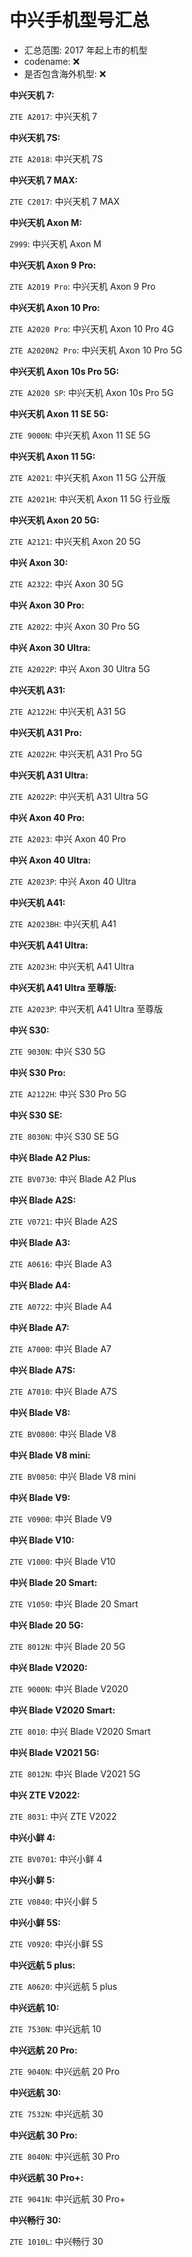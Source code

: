 # 中兴手机型号汇总

- 汇总范围: 2017 年起上市的机型
- codename: ❌
- 是否包含海外机型: ❌

**中兴天机 7:**

`ZTE A2017`: 中兴天机 7

**中兴天机 7S:**

`ZTE A2018`: 中兴天机 7S

**中兴天机 7 MAX:**

`ZTE C2017`: 中兴天机 7 MAX

**中兴天机 Axon M:**

`Z999`: 中兴天机 Axon M

**中兴天机 Axon 9 Pro:**

`ZTE A2019 Pro`: 中兴天机 Axon 9 Pro

**中兴天机 Axon 10 Pro:**

`ZTE A2020 Pro`: 中兴天机 Axon 10 Pro 4G

`ZTE A2020N2 Pro`: 中兴天机 Axon 10 Pro 5G

**中兴天机 Axon 10s Pro 5G:**

`ZTE A2020 SP`: 中兴天机 Axon 10s Pro 5G

**中兴天机 Axon 11 SE 5G:**

`ZTE 9000N`: 中兴天机 Axon 11 SE 5G

**中兴天机 Axon 11 5G:**

`ZTE A2021`: 中兴天机 Axon 11 5G 公开版

`ZTE A2021H`: 中兴天机 Axon 11 5G 行业版

**中兴天机 Axon 20 5G:**

`ZTE A2121`: 中兴天机 Axon 20 5G

**中兴 Axon 30:**

`ZTE A2322`: 中兴 Axon 30 5G

**中兴 Axon 30 Pro:**

`ZTE A2022`: 中兴 Axon 30 Pro 5G

**中兴 Axon 30 Ultra:**

`ZTE A2022P`: 中兴 Axon 30 Ultra 5G

**中兴天机 A31:**

`ZTE A2122H`: 中兴天机 A31 5G

**中兴天机 A31 Pro:**

`ZTE A2022H`: 中兴天机 A31 Pro 5G

**中兴天机 A31 Ultra:**

`ZTE A2022P`: 中兴天机 A31 Ultra 5G

**中兴 Axon 40 Pro:**

`ZTE A2023`: 中兴 Axon 40 Pro

**中兴 Axon 40 Ultra:**

`ZTE A2023P`: 中兴 Axon 40 Ultra

**中兴天机 A41:**

`ZTE A2023BH`: 中兴天机 A41

**中兴天机 A41 Ultra:**

`ZTE A2023H`: 中兴天机 A41 Ultra

**中兴天机 A41 Ultra 至尊版:**

`ZTE A2023P`: 中兴天机 A41 Ultra 至尊版

**中兴 S30:**

`ZTE 9030N`: 中兴 S30 5G

**中兴 S30 Pro:**

`ZTE A2122H`: 中兴 S30 Pro 5G

**中兴 S30 SE:**

`ZTE 8030N`: 中兴 S30 SE 5G

**中兴 Blade A2 Plus:**

`ZTE BV0730`: 中兴 Blade A2 Plus

**中兴 Blade A2S:**

`ZTE V0721`: 中兴 Blade A2S

**中兴 Blade A3:**

`ZTE A0616`: 中兴 Blade A3

**中兴 Blade A4:**

`ZTE A0722`: 中兴 Blade A4

**中兴 Blade A7:**

`ZTE A7000`: 中兴 Blade A7

**中兴 Blade A7S:**

`ZTE A7010`: 中兴 Blade A7S

**中兴 Blade V8:**

`ZTE BV0800`: 中兴 Blade V8

**中兴 Blade V8 mini:**

`ZTE BV0850`: 中兴 Blade V8 mini

**中兴 Blade V9:**

`ZTE V0900`: 中兴 Blade V9

**中兴 Blade V10:**

`ZTE V1000`: 中兴 Blade V10

**中兴 Blade 20 Smart:**

`ZTE V1050`: 中兴 Blade 20 Smart

**中兴 Blade 20 5G:**

`ZTE 8012N`: 中兴 Blade 20 5G

**中兴 Blade V2020:**

`ZTE 9000N`: 中兴 Blade V2020

**中兴 Blade V2020 Smart:**

`ZTE 8010`: 中兴 Blade V2020 Smart

**中兴 Blade V2021 5G:**

`ZTE 8012N`: 中兴 Blade V2021 5G

**中兴 ZTE V2022:**

`ZTE 8031`: 中兴 ZTE V2022

**中兴小鲜 4:**

`ZTE BV0701`: 中兴小鲜 4

**中兴小鲜 5:**

`ZTE V0840`: 中兴小鲜 5

**中兴小鲜 5S:**

`ZTE V0920`: 中兴小鲜 5S

**中兴远航 5 plus:**

`ZTE A0620`: 中兴远航 5 plus

**中兴远航 10:**

`ZTE 7530N`: 中兴远航 10

**中兴远航 20 Pro:**

`ZTE 9040N`: 中兴远航 20 Pro

**中兴远航 30:**

`ZTE 7532N`: 中兴远航 30

**中兴远航 30 Pro:**

`ZTE 8040N`: 中兴远航 30 Pro

**中兴远航 30 Pro+:**

`ZTE 9041N`: 中兴远航 30 Pro+

**中兴畅行 30:**

`ZTE 1010L`: 中兴畅行 30
